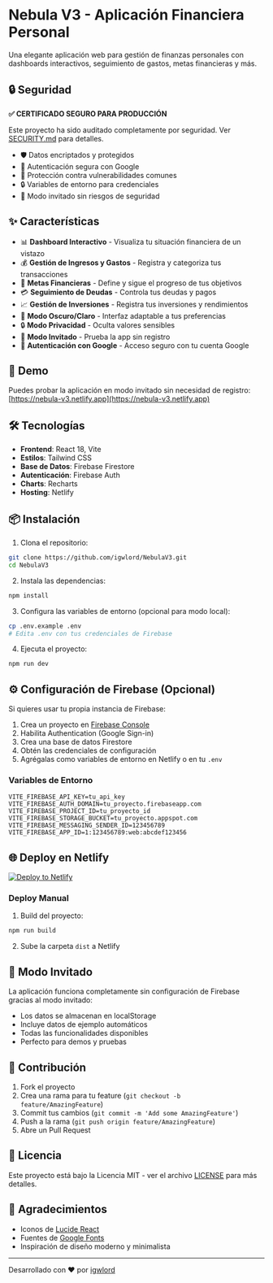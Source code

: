 # Nebula V3 - Aplicación Financiera Personal

Una elegante aplicación web para gestión de finanzas personales con dashboards interactivos, seguimiento de gastos, metas financieras y más.

## 🔒 Seguridad

**✅ CERTIFICADO SEGURO PARA PRODUCCIÓN**

Este proyecto ha sido auditado completamente por seguridad. Ver [SECURITY.md](./SECURITY.md) para detalles.

- 🛡️ Datos encriptados y protegidos
- 🔐 Autenticación segura con Google
- 🚫 Protección contra vulnerabilidades comunes
- 🔒 Variables de entorno para credenciales
- 📱 Modo invitado sin riesgos de seguridad

## ✨ Características

- 📊 **Dashboard Interactivo** - Visualiza tu situación financiera de un vistazo
- 💰 **Gestión de Ingresos y Gastos** - Registra y categoriza tus transacciones
- 🎯 **Metas Financieras** - Define y sigue el progreso de tus objetivos
- 💳 **Seguimiento de Deudas** - Controla tus deudas y pagos
- 📈 **Gestión de Inversiones** - Registra tus inversiones y rendimientos
- 🌙 **Modo Oscuro/Claro** - Interfaz adaptable a tus preferencias
- 🔒 **Modo Privacidad** - Oculta valores sensibles
- 👤 **Modo Invitado** - Prueba la app sin registro
- 🔐 **Autenticación con Google** - Acceso seguro con tu cuenta Google

## 🚀 Demo

Puedes probar la aplicación en modo invitado sin necesidad de registro: [https://nebula-v3.netlify.app](https://nebula-v3.netlify.app)

## 🛠️ Tecnologías

- **Frontend**: React 18, Vite
- **Estilos**: Tailwind CSS
- **Base de Datos**: Firebase Firestore
- **Autenticación**: Firebase Auth
- **Charts**: Recharts
- **Hosting**: Netlify

## 📦 Instalación

1. Clona el repositorio:
```bash
git clone https://github.com/igwlord/NebulaV3.git
cd NebulaV3
```

2. Instala las dependencias:
```bash
npm install
```

3. Configura las variables de entorno (opcional para modo local):
```bash
cp .env.example .env
# Edita .env con tus credenciales de Firebase
```

4. Ejecuta el proyecto:
```bash
npm run dev
```

## ⚙️ Configuración de Firebase (Opcional)

Si quieres usar tu propia instancia de Firebase:

1. Crea un proyecto en [Firebase Console](https://console.firebase.google.com/)
2. Habilita Authentication (Google Sign-in)
3. Crea una base de datos Firestore
4. Obtén las credenciales de configuración
5. Agrégalas como variables de entorno en Netlify o en tu `.env`

### Variables de Entorno

```env
VITE_FIREBASE_API_KEY=tu_api_key
VITE_FIREBASE_AUTH_DOMAIN=tu_proyecto.firebaseapp.com
VITE_FIREBASE_PROJECT_ID=tu_proyecto_id
VITE_FIREBASE_STORAGE_BUCKET=tu_proyecto.appspot.com
VITE_FIREBASE_MESSAGING_SENDER_ID=123456789
VITE_FIREBASE_APP_ID=1:123456789:web:abcdef123456
```

## 🌐 Deploy en Netlify

[![Deploy to Netlify](https://www.netlify.com/img/deploy/button.svg)](https://app.netlify.com/start/deploy?repository=https://github.com/igwlord/NebulaV3)

### Deploy Manual

1. Build del proyecto:
```bash
npm run build
```

2. Sube la carpeta `dist` a Netlify

## 📱 Modo Invitado

La aplicación funciona completamente sin configuración de Firebase gracias al modo invitado:
- Los datos se almacenan en localStorage
- Incluye datos de ejemplo automáticos
- Todas las funcionalidades disponibles
- Perfecto para demos y pruebas

## 🤝 Contribución

1. Fork el proyecto
2. Crea una rama para tu feature (`git checkout -b feature/AmazingFeature`)
3. Commit tus cambios (`git commit -m 'Add some AmazingFeature'`)
4. Push a la rama (`git push origin feature/AmazingFeature`)
5. Abre un Pull Request

## 📄 Licencia

Este proyecto está bajo la Licencia MIT - ver el archivo [LICENSE](LICENSE) para más detalles.

## 🙏 Agradecimientos

- Iconos de [Lucide React](https://lucide.dev/)
- Fuentes de [Google Fonts](https://fonts.google.com/)
- Inspiración de diseño moderno y minimalista

---

Desarrollado con ❤️ por [igwlord](https://github.com/igwlord)
